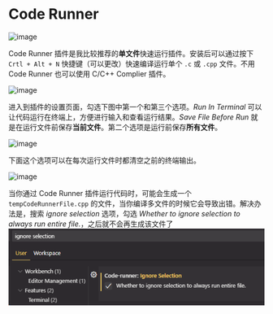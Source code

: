 # Code Runner

![image](https://github.com/user-attachments/assets/d726219a-6ef4-4657-9116-ad480a893e8e)

Code Runner 插件是我比较推荐的**单文件**快速运行插件。安装后可以通过按下 `Crtl + Alt + N` 快捷键（可以更改）快速编译运行单个 `.c` 或 `.cpp` 文件。不用 Code Runner 也可以使用 C/C++ Complier 插件。

![image](https://github.com/user-attachments/assets/cf824a12-df95-4040-b465-16f207e1436c)

进入到插件的设置页面，勾选下图中第一个和第三个选项。*Run In Terminal* 可以让代码运行在终端上，方便进行输入和查看运行结果。*Save File Before Run* 就是在运行文件前保存**当前文件**。第二个选项是运行前保存**所有文件**。

![image](https://github.com/user-attachments/assets/99c2ea18-e53e-4ed9-945e-6f4ccabc37fe)

下面这个选项可以在每次运行文件时都清空之前的终端输出。

![image](https://github.com/user-attachments/assets/f5e6c16f-0fdc-40c3-b484-d83795191384)

当你通过 Code Runner 插件运行代码时，可能会生成一个 `tempCodeRunnerFile.cpp` 的文件，当你编译多文件的时候它会导致出错。解决办法是，搜索 *ignore selection* 选项，勾选 *Whether to ignore selection to always run entire file.*，之后就不会再生成该文件了
![alt text](image.png)